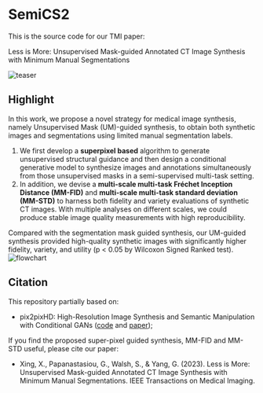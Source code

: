 # SemiCS2
This is the source code for our TMI paper:

Less is More: Unsupervised Mask-guided Annotated CT Image Synthesis with Minimum Manual Segmentations

![teaser](https://github.com/XiaodanXing/SemiCS2/assets/30890745/e0b66e09-1f8c-41e3-b6bd-64563b5f18d7)

## Highlight
In this work, we propose a novel strategy for medical image synthesis, namely Unsupervised Mask (UM)-guided synthesis, to obtain both synthetic images and segmentations using limited manual segmentation labels. 

1. We first develop a **superpixel based** algorithm to generate unsupervised structural guidance and then design a conditional generative model to synthesize images and annotations simultaneously from those unsupervised masks in a semi-supervised multi-task setting. 
2. In addition, we devise a **multi-scale multi-task Fréchet Inception Distance (MM-FID)** and **multi-scale multi-task standard deviation (MM-STD)** to harness both fidelity and variety evaluations of synthetic CT images. With multiple analyses on different scales, we could produce stable image quality measurements with high reproducibility. 

Compared with the segmentation mask guided synthesis, our UM-guided synthesis provided high-quality synthetic images with significantly higher fidelity, variety, and utility (p < 0.05 by Wilcoxon Signed Ranked test).
![flowchart](https://github.com/XiaodanXing/SemiCS2/assets/30890745/1e1b7d2a-402d-436f-b99c-967698847e2a)


## Citation
This repository partially based on:

- pix2pixHD: High-Resolution Image Synthesis and Semantic Manipulation with Conditional GANs ([code](https://github.com/NVIDIA/pix2pixHD) and 
[paper](https://arxiv.org/abs/1711.11585));

If you find the proposed super-pixel guided synthesis, MM-FID and MM-STD useful, please cite our paper:

- Xing, X., Papanastasiou, G., Walsh, S., & Yang, G. (2023). Less is More: Unsupervised Mask-guided Annotated CT Image Synthesis with Minimum Manual Segmentations. IEEE Transactions on Medical Imaging.

